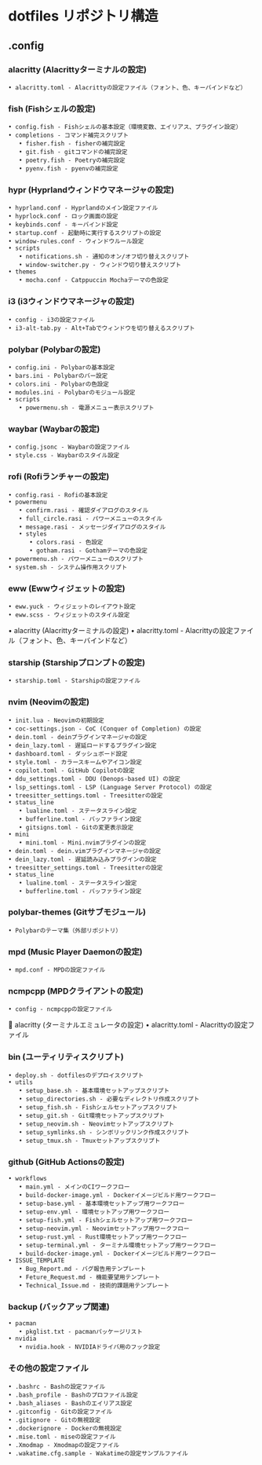 # dotfiles リポジトリ構造

## .config

### alacritty (Alacrittyターミナルの設定)
    • alacritty.toml - Alacrittyの設定ファイル（フォント、色、キーバインドなど）
### fish (Fishシェルの設定)
    • config.fish - Fishシェルの基本設定（環境変数、エイリアス、プラグイン設定）
    • completions - コマンド補完スクリプト
       • fisher.fish - fisherの補完設定
       • git.fish - gitコマンドの補完設定
       • poetry.fish - Poetryの補完設定
       • pyenv.fish - pyenvの補完設定
### hypr (Hyprlandウィンドウマネージャの設定)
    • hyprland.conf - Hyprlandのメイン設定ファイル
    • hyprlock.conf - ロック画面の設定
    • keybinds.conf - キーバインド設定
    • startup.conf - 起動時に実行するスクリプトの設定
    • window-rules.conf - ウィンドウルール設定
    • scripts
       • notifications.sh - 通知のオン/オフ切り替えスクリプト
       • window-switcher.py - ウィンドウ切り替えスクリプト
    • themes
       • mocha.conf - Catppuccin Mochaテーマの色設定
### i3 (i3ウィンドウマネージャの設定)
    • config - i3の設定ファイル
    • i3-alt-tab.py - Alt+Tabでウィンドウを切り替えるスクリプト
### polybar (Polybarの設定)
    • config.ini - Polybarの基本設定
    • bars.ini - Polybarのバー設定
    • colors.ini - Polybarの色設定
    • modules.ini - Polybarのモジュール設定
    • scripts
       • powermenu.sh - 電源メニュー表示スクリプト
### waybar (Waybarの設定)
    • config.jsonc - Waybarの設定ファイル
    • style.css - Waybarのスタイル設定
### rofi (Rofiランチャーの設定)
    • config.rasi - Rofiの基本設定
    • powermenu
       • confirm.rasi - 確認ダイアログのスタイル
       • full_circle.rasi - パワーメニューのスタイル
       • message.rasi - メッセージダイアログのスタイル
       • styles
          • colors.rasi - 色設定
          • gotham.rasi - Gothamテーマの色設定
    • powermenu.sh - パワーメニューのスクリプト
    • system.sh - システム操作用スクリプト
### eww (Ewwウィジェットの設定)
    • eww.yuck - ウィジェットのレイアウト設定
    • eww.scss - ウィジェットのスタイル設定
 • alacritty (Alacrittyターミナルの設定)
    • alacritty.toml - Alacrittyの設定ファイル（フォント、色、キーバインドなど）
### starship (Starshipプロンプトの設定)
    • starship.toml - Starshipの設定ファイル
### nvim (Neovimの設定)
    • init.lua - Neovimの初期設定
    • coc-settings.json - CoC (Conquer of Completion) の設定
    • dein.toml - deinプラグインマネージャの設定
    • dein_lazy.toml - 遅延ロードするプラグイン設定
    • dashboard.toml - ダッシュボード設定
    • style.toml - カラースキームやアイコン設定
    • copilot.toml - GitHub Copilotの設定
    • ddu_settings.toml - DDU (Denops-based UI) の設定
    • lsp_settings.toml - LSP (Language Server Protocol) の設定
    • treesitter_settings.toml - Treesitterの設定
    • status_line
       • lualine.toml - ステータスライン設定
       • bufferline.toml - バッファライン設定
       • gitsigns.toml - Gitの変更表示設定
    • mini
       • mini.toml - Mini.nvimプラグインの設定
    • dein.toml - dein.vimプラグインマネージャの設定
    • dein_lazy.toml - 遅延読み込みプラグインの設定
    • treesitter_settings.toml - Treesitterの設定
    • status_line
       • lualine.toml - ステータスライン設定
       • bufferline.toml - バッファライン設定
### polybar-themes (Gitサブモジュール)
    • Polybarのテーマ集（外部リポジトリ）
### mpd (Music Player Daemonの設定)
    • mpd.conf - MPDの設定ファイル
### ncmpcpp (MPDクライアントの設定)
    • config - ncmpcppの設定ファイル
📂 alacritty (ターミナルエミュレータの設定)
    • alacritty.toml - Alacrittyの設定ファイル
### bin (ユーティリティスクリプト)
    • deploy.sh - dotfilesのデプロイスクリプト
    • utils
       • setup_base.sh - 基本環境セットアップスクリプト
       • setup_directories.sh - 必要なディレクトリ作成スクリプト
       • setup_fish.sh - Fishシェルセットアップスクリプト
       • setup_git.sh - Git環境セットアップスクリプト
       • setup_neovim.sh - Neovimセットアップスクリプト
       • setup_symlinks.sh - シンボリックリンク作成スクリプト
       • setup_tmux.sh - Tmuxセットアップスクリプト
### github (GitHub Actionsの設定)
    • workflows
       • main.yml - メインのCIワークフロー
       • build-docker-image.yml - Dockerイメージビルド用ワークフロー
       • setup-base.yml - 基本環境セットアップ用ワークフロー
       • setup-env.yml - 環境セットアップ用ワークフロー
       • setup-fish.yml - Fishシェルセットアップ用ワークフロー
       • setup-neovim.yml - Neovimセットアップ用ワークフロー
       • setup-rust.yml - Rust環境セットアップ用ワークフロー
       • setup-terminal.yml - ターミナル環境セットアップ用ワークフロー
       • build-docker-image.yml - Dockerイメージビルド用ワークフロー
    • ISSUE_TEMPLATE
       • Bug_Report.md - バグ報告用テンプレート
       • Feture_Request.md - 機能要望用テンプレート
       • Technical_Issue.md - 技術的課題用テンプレート
### backup (バックアップ関連)
    • pacman
       • pkglist.txt - pacmanパッケージリスト
    • nvidia
       • nvidia.hook - NVIDIAドライバ用のフック設定
### その他の設定ファイル
    • .bashrc - Bashの設定ファイル
    • .bash_profile - Bashのプロファイル設定
    • .bash_aliases - Bashのエイリアス設定
    • .gitconfig - Gitの設定ファイル
    • .gitignore - Gitの無視設定
    • .dockerignore - Dockerの無視設定
    • .mise.toml - miseの設定ファイル
    • .Xmodmap - Xmodmapの設定ファイル
    • .wakatime.cfg.sample - Wakatimeの設定サンプルファイル
